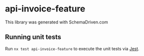 
# api-invoice-feature

This library was generated with SchemaDriven.com

## Running unit tests

Run `nx test api-invoice-feature` to execute the unit tests via [Jest](https://jestjs.io).

